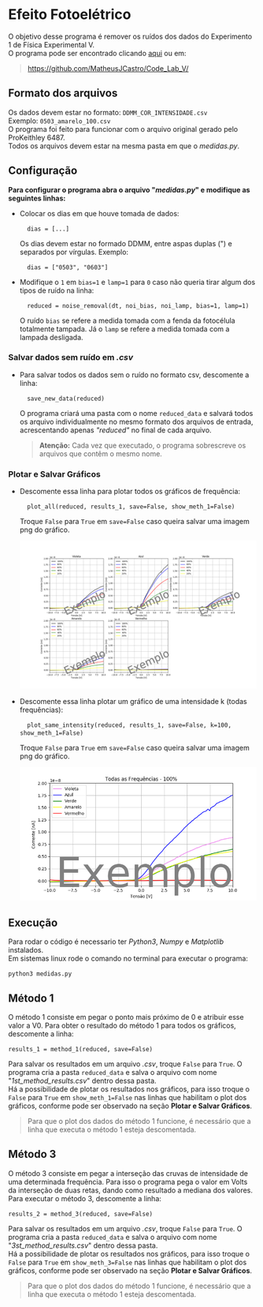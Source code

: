 # Efeito Fotoelétrico
O objetivo desse programa é remover os ruídos dos dados do Experimento 1 de Física Experimental V.  
O programa pode ser encontrado clicando [aqui](https://github.com/MatheusJCastro/Code_Lab_V/) ou em:

> <https://github.com/MatheusJCastro/Code_Lab_V/>

## Formato dos arquivos
Os dados devem estar no formato: `DDMM_COR_INTENSIDADE.csv`  
Exemplo: `0503_amarelo_100.csv`  
O programa foi feito para funcionar com o arquivo original gerado pelo ProKeithley 6487.  
Todos os arquivos devem estar na mesma pasta em que o *medidas.py*.  

## Configuração
**Para configurar o programa abra o arquivo "*medidas.py*" e modifique as seguintes linhas:**
	
* Colocar os dias em que houve tomada de dados:
		
		dias = [...]
	
	Os dias devem estar no formado DDMM, entre aspas duplas (") e separados por vírgulas. Exemplo:
	
		dias = ["0503", "0603"]
	
* Modifique o `1` em `bias=1` e `lamp=1` para `0` caso não queria tirar algum dos tipos de ruído na linha:
	
		reduced = noise_removal(dt, noi_bias, noi_lamp, bias=1, lamp=1)
		
	O ruído `bias` se refere a medida tomada com a fenda da fotocélula
totalmente tampada. Já o `lamp` se refere a medida tomada com a lampada desligada.
		
### Salvar dados sem ruído em *.csv*

* Para salvar todos os dados sem o ruído no formato csv, descomente a linha:

		save_new_data(reduced)
		
	O programa criará uma pasta com o nome `reduced_data` e salvará todos os arquivo individualmente no mesmo formato dos arquivos de entrada, acrescentando apenas *"reduced"* no final de cada arquivo.  
	
	>**Atenção:** Cada vez que executado, o programa sobrescreve os arquivos que contêm o mesmo nome.

### Plotar e Salvar Gráficos

* Descomente essa linha para plotar todos os gráficos de frequência:

		plot_all(reduced, results_1, save=False, show_meth_1=False)

	Troque `False` para `True` em `save=False` caso queira salvar uma imagem png do gráfico.
	
	![](Plot_of_all_data_example.png)
	
* Descomente essa linha  plotar um gráfico de uma intensidade k (todas frequências):
		
		plot_same_intensity(reduced, results_1, save=False, k=100, show_meth_1=False)

	Troque `False` para `True` em `save=False` caso queira salvar uma imagem png do gráfico.
	
	![](Plot_same_intensity_example.png)
	

## Execução
Para rodar o código é necessario ter *Python3*, *Numpy* e *Matplotlib* instalados.  
Em sistemas linux rode o comando no terminal para executar o programa:
	
	python3 medidas.py

## Método 1
O método 1 consiste em pegar o ponto mais próximo de 0 e atribuir esse valor a V0. Para obter o resultado do método 1 para todos os gráficos, descomente a linha:

	results_1 = method_1(reduced, save=False)
	
Para salvar os resultados em um arquivo *.csv*, troque `False` para `True`. O programa cria a pasta `reduced_data` e salva o arquivo com nome "*1st_method_results.csv*" dentro dessa pasta.  
Há a possibilidade de plotar os resultados nos gráficos, para isso troque o `False` para `True` em `show_meth_1=False` nas linhas que habilitam o plot dos gráficos, conforme pode ser observado na seção **Plotar e Salvar Gráficos**.

> Para que o plot dos dados do método 1 funcione, é necessário que a linha que executa o método 1 esteja descomentada.

## Método 3
O método 3 consiste em pegar a interseção das cruvas de intensidade de uma determinada frequência. Para isso o programa pega o valor em Volts da interseção de duas retas, dando como resultado a mediana dos valores.  
Para executar o método 3, descomente a linha:

	results_2 = method_3(reduced, save=False)
	
Para salvar os resultados em um arquivo *.csv*, troque `False` para `True`. O programa cria a pasta `reduced_data` e salva o arquivo com nome "*3st_method_results.csv*" dentro dessa pasta.  
Há a possibilidade de plotar os resultados nos gráficos, para isso troque o `False` para `True` em `show_meth_3=False` nas linhas que habilitam o plot dos gráficos, conforme pode ser observado na seção **Plotar e Salvar Gráficos**.

> Para que o plot dos dados do método 1 funcione, é necessário que a linha que executa o método 1 esteja descomentada.
